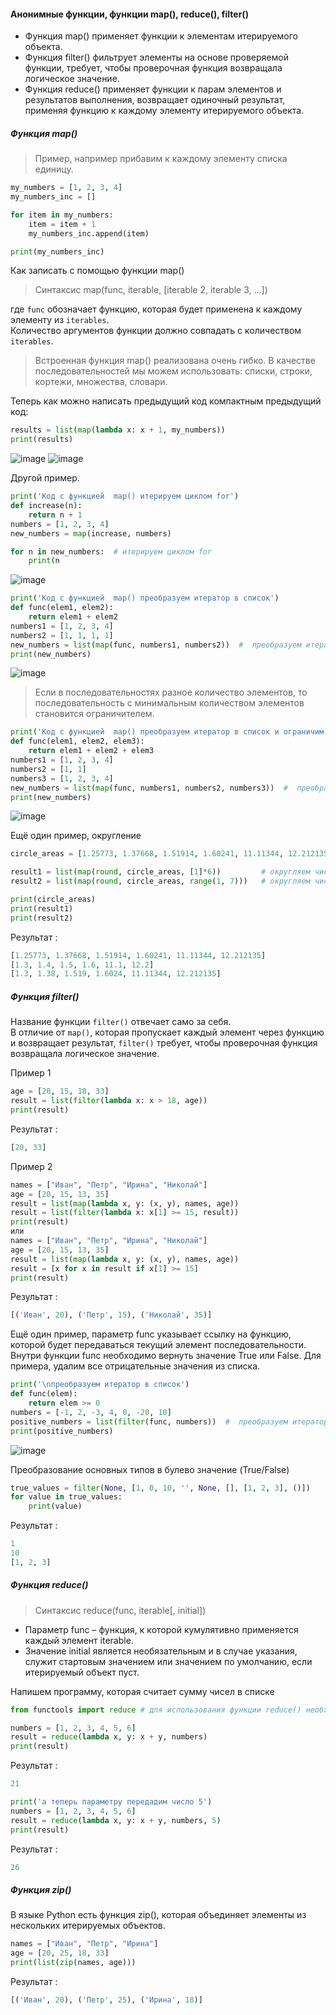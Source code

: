 #### Анонимные функции, функции map(), reduce(), filter()

- Функция map() применяет функции к элементам итерируемого объекта.
- Функция filter() фильтрует элементы на основе проверяемой функции, требует, чтобы проверочная функция возвращала логическое значение.
- Функция reduce() применяет функции к парам элементов и результатов выполнения, возвращает одиночный результат, применяя функцию к каждому элементу итерируемого объекта.

##### Функция map()

> Пример, например прибавим к каждому элементу списка единицу.
```python
my_numbers = [1, 2, 3, 4]
my_numbers_inc = []

for item in my_numbers:
    item = item + 1
    my_numbers_inc.append(item)

print(my_numbers_inc)
```

Как записать с помощью функции map()
> Синтаксис map(func, iterable, [iterable 2, iterable 3, ...]) 

где ``func`` обозначает функцию, которая будет применена к каждому элементу из ``iterables``. <br>
Количество аргументов функции должно совпадать с количеством ``iterables``.
> Встроенная функция map() реализована очень гибко. В качестве последовательностей мы можем использовать: списки, строки, кортежи, множества, словари.

Теперь как можно написать предыдущий код компактным предыдущий код:
```python
results = list(map(lambda x: x + 1, my_numbers))
print(results) 
```
![image](https://github.com/user-attachments/assets/733a4470-da8c-4b47-888d-25004e49dca3)
![image](https://github.com/user-attachments/assets/8246c598-a4ae-40dd-bfcd-8d3cc0726986)

Другой пример.
```python
print('Код с функцией  map() итерируем циклом for')
def increase(n):
    return n + 1
numbers = [1, 2, 3, 4]
new_numbers = map(increase, numbers)

for n in new_numbers:  # итерируем циклом for
    print(n
```
![image](https://github.com/user-attachments/assets/dfa48527-99a8-4a50-bdce-eba64d80a6ba)

```python
print('Код с функцией  map() преобразуем итератор в список')
def func(elem1, elem2):
    return elem1 + elem2
numbers1 = [1, 2, 3, 4]
numbers2 = [1, 1, 1, 1]
new_numbers = list(map(func, numbers1, numbers2))  #  преобразуем итератор в список
print(new_numbers)
```
![image](https://github.com/user-attachments/assets/91e15bd2-b01a-4345-93a6-5e50cc5ec8f9)

> Если в последовательностях разное количество элементов, то последовательность с минимальным количеством элементов становится ограничителем.
```python
print('Код с функцией  map() преобразуем итератор в список и ограничим данные')
def func(elem1, elem2, elem3):
    return elem1 + elem2 + elem3
numbers1 = [1, 2, 3, 4]
numbers2 = [1, 1]
numbers3 = [1, 2, 3, 4]
new_numbers = list(map(func, numbers1, numbers2, numbers3))  #  преобразуем итератор в список
print(new_numbers)
```
![image](https://github.com/user-attachments/assets/c84d0001-d9a3-4f85-b42e-0026b71bcd55)

Ещё один пример, округление 
```python
circle_areas = [1.25773, 1.37668, 1.51914, 1.60241, 11.11344, 12.212135]

result1 = list(map(round, circle_areas, [1]*6))         # округляем числа до 1 знака после запятой
result2 = list(map(round, circle_areas, range(1, 7)))   # округляем числа до 1,2,...,6 знаков после запятой

print(circle_areas)
print(result1)
print(result2)
```

Результат :
```python
[1.25773, 1.37668, 1.51914, 1.60241, 11.11344, 12.212135]
[1.3, 1.4, 1.5, 1.6, 11.1, 12.2]
[1.3, 1.38, 1.519, 1.6024, 11.11344, 12.212135]
```

##### Функция filter()

Название функции ``filter()`` отвечает само за себя.<br> 
В отличие от ``map()``, которая пропускает каждый элемент через функцию и возвращает результат, ``filter()`` требует, чтобы проверочная функция возвращала логическое значение.

Пример 1
```python
age = [20, 15, 18, 33]
result = list(filter(lambda x: x > 18, age))
print(result)
```

Результат :
```python
[20, 33]
```

Пример 2
```python
names = ["Иван", "Петр", "Ирина", "Николай"]
age = [20, 15, 13, 35]
result = list(map(lambda x, y: (x, y), names, age))
result = list(filter(lambda x: x[1] >= 15, result))
print(result)
или
names = ["Иван", "Петр", "Ирина", "Николай"]
age = [20, 15, 13, 35]
result = list(map(lambda x, y: (x, y), names, age))
result = [x for x in result if x[1] >= 15]
print(result)
```

Результат :
```python
[('Иван', 20), ('Петр', 15), ('Николай', 35)] 
```

Ещё один пример, параметр func указывает ссылку на функцию, которой будет передаваться текущий элемент последовательности.<br> 
Внутри функции func необходимо вернуть значение True или False. Для примера, удалим все отрицательные значения из списка.
```python
print('\nпреобразуем итератор в список')
def func(elem):
    return elem >= 0
numbers = [-1, 2, -3, 4, 0, -20, 10]
positive_numbers = list(filter(func, numbers))  #  преобразуем итератор в список
print(positive_numbers)
```
![image](https://github.com/user-attachments/assets/536f9227-f479-4183-b3db-5d219c14c832)

Преобразование основных типов в булево значение (True/False)
```python
true_values = filter(None, [1, 0, 10, '', None, [], [1, 2, 3], ()])
for value in true_values:
    print(value)
```

Результат :
```python
1
10
[1, 2, 3]
```

##### Функция reduce()
> Синтаксис reduce(func, iterable[, initial]) 
- Параметр func – функция, к которой кумулятивно применяется каждый элемент iterable.
- Значение initial является необязательным и в случае указания, служит стартовым значением или значением по умолчанию, если итерируемый объект пуст.

Напишем программу, которая считает сумму чисел в списке
```python
from functools import reduce # для использования функции reduce() необходимо подключить специальный модуль functools.

numbers = [1, 2, 3, 4, 5, 6]
result = reduce(lambda x, y: x + y, numbers)
print(result)
```

Результат :
```python
21
```
```python
print('а теперь параметру передадим число 5')
numbers = [1, 2, 3, 4, 5, 6]
result = reduce(lambda x, y: x + y, numbers, 5)
print(result)
```

Результат :
```python
26
```

##### Функция zip()

В языке Python есть функция zip(), которая объединяет элементы из нескольких итерируемых объектов.
```python
names = ["Иван", "Петр", "Ирина"]
age = [20, 25, 18, 33]
print(list(zip(names, age)))
```

Результат :
```python
[('Иван', 20), ('Петр', 25), ('Ирина', 18)]
```



























